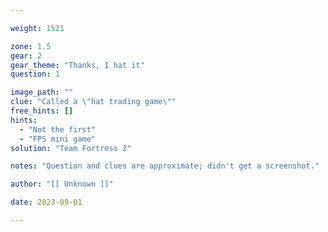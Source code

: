 ```yaml
---

weight: 1521

zone: 1.5
gear: 2
gear_theme: "Thanks, I hat it"
question: 1

image_path: ""
clue: "Called a \"hat trading game\""
free_hints: []
hints:
  - "Not the first"
  - "FPS mini game"
solution: "Team Fortress 2"

notes: "Question and clues are approximate; didn't get a screenshot."

author: "[[ Unknown ]]"

date: 2023-09-01

---
```


